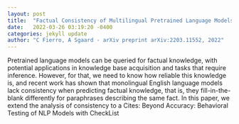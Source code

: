 ```yaml
---
layout: post
title:  "Factual Consistency of Multilingual Pretrained Language Models"
date:   2022-03-26 03:19:20 -0400
categories: jekyll update
author: "C Fierro, A Sgaard - arXiv preprint arXiv:2203.11552, 2022"
---
```

Pretrained language models can be queried for factual knowledge, with potential applications in knowledge base acquisition and tasks that require inference. However, for that, we need to know how reliable this knowledge is, and recent work has shown that monolingual English language models lack consistency when predicting factual knowledge, that is, they fill-in-the-blank differently for paraphrases describing the same fact. In this paper, we extend the analysis of consistency to a Cites: Beyond Accuracy: Behavioral Testing of NLP Models with CheckList